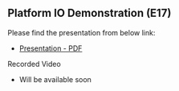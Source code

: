 ## Platform IO Demonstration (E17)

Please find the presentation from  below link:
- [Presentation - PDF](https://drive.google.com/file/d/1gqrUWAi2Jybw5zwUO-B8GwkGkTTCGXB0/view?usp=sharing)

Recorded Video 
- Will be available soon
